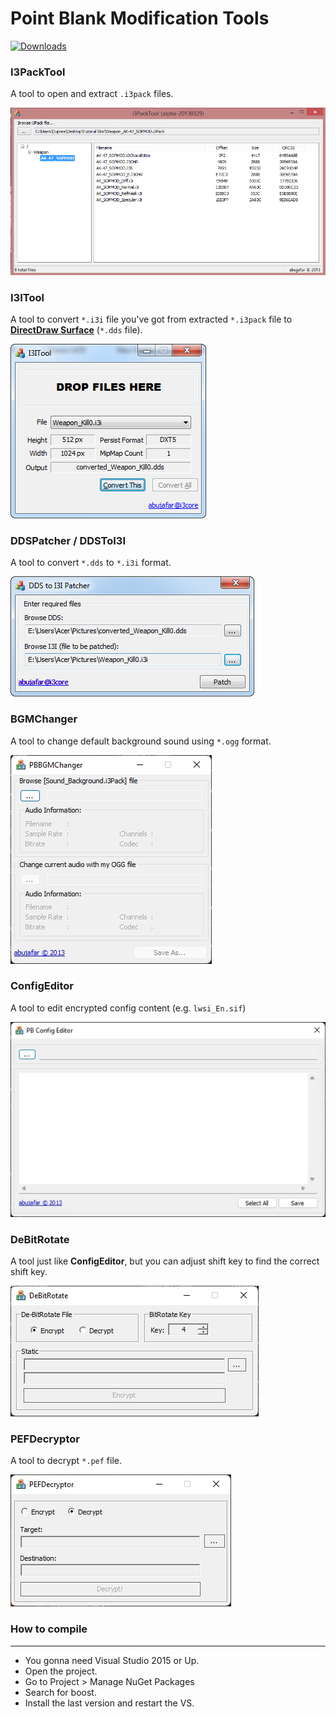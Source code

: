 # Point Blank Modification Tools

[![Downloads](https://img.shields.io/github/downloads/Dareqaaaaa/PointBlankTools/total?label=Downloads&cacheSeconds=3600)](https://github.com/Dareqaaaaa/PointBlankTools/releases/tag/v1)

### I3PackTool
A tool to open and extract `.i3pack` files.
 
![i3packtool](_img/i3packtool.png)

### I3ITool
A tool to convert `*.i3i` file you've got from extracted `*.i3pack` file to [**DirectDraw Surface**](https://en.wikipedia.org/wiki/DirectDraw_Surface) (`*.dds` file).

![i3itool](_img/i3itool.png)

### DDSPatcher / DDSToI3I
A tool to convert `*.dds` to `*.i3i` format.

![ddspatcher](_img/dds2i3itool.png)

### BGMChanger
A tool to change default background sound using `*.ogg` format.

![ddspatcher](_img/BGMChanger.jpg)

### ConfigEditor
A tool to edit encrypted config content (e.g. `lwsi_En.sif`)

![ddspatcher](_img/ConfigEditor.jpg)

### DeBitRotate
A tool just like **ConfigEditor**, but you can adjust shift key to find the correct shift key.

![ddspatcher](_img/DeBitRotate.jpg)

### PEFDecryptor
A tool to decrypt `*.pef` file.

![ddspatcher](_img/PEFDecryptor.jpg)


### How to compile
-------------------

+  You gonna need Visual Studio 2015 or Up.
+  Open the project.
+  Go to Project > Manage NuGet Packages
+  Search for boost.
+  Install the last version and restart the VS.
